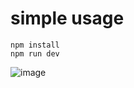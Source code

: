 # simple usage

```
npm install
npm run dev
```

![image](https://github.com/user-attachments/assets/8510a872-a835-4e70-92d6-f96d551ec35d)

